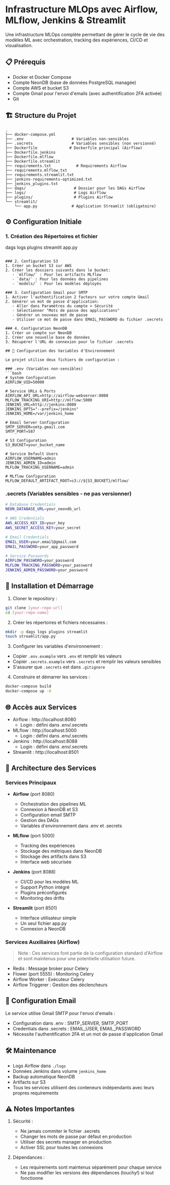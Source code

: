 # Infrastructure MLOps avec Airflow, MLflow, Jenkins & Streamlit

Une infrastructure MLOps complète permettant de gérer le cycle de vie des modèles ML avec orchestration, tracking des expériences, CI/CD et visualisation.

## 📋 Prérequis

- Docker et Docker Compose
- Compte NeonDB (base de données PostgreSQL managée)
- Compte AWS et bucket S3
- Compte Gmail pour l'envoi d'emails (avec authentification 2FA activée)
- Git

## 🏗️ Structure du Projet

```
.
├── docker-compose.yml
├── .env                     # Variables non-sensibles
├── .secrets                 # Variables sensibles (non versionné)
├── Dockerfile              # Dockerfile principal (Airflow)
├── Dockerfile.jenkins
├── Dockerfile.mlflow
├── Dockerfile.streamlit
├── requirements.txt           # Requirements Airflow
├── requirements.mlflow.txt
├── requirements.streamlit.txt
├── jenkins-requirements-optimized.txt
├── jenkins_plugins.txt
├── dags/                     # Dossier pour les DAGs Airflow
├── logs/                     # Logs Airflow
├── plugins/                  # Plugins Airflow
└── streamlit/
    └── app.py               # Application Streamlit (obligatoire)
```

## ⚙️ Configuration Initiale

### 1. Création des Répertoires et fichier
dags logs plugins streamlit
app.py
```

### 2. Configuration S3
1. Créer un bucket S3 sur AWS
2. Créer les dossiers suivants dans le bucket:
   - `mlflow/` : Pour les artifacts MLflow
   - `data/` : Pour les données des pipelines
   - `models/` : Pour les modèles déployés

### 3. Configuration Gmail pour SMTP
1. Activer l'authentification 2 facteurs sur votre compte Gmail
2. Générer un mot de passe d'application:
   - Aller dans Paramètres du compte > Sécurité
   - Sélectionner "Mots de passe des applications"
   - Générer un nouveau mot de passe
   - Utiliser ce mot de passe dans EMAIL_PASSWORD du fichier .secrets

### 4. Configuration NeonDB
1. Créer un compte sur NeonDB
2. Créer une nouvelle base de données
3. Récupérer l'URL de connexion pour le fichier .secrets

## 🔐 Configuration des Variables d'Environnement

Le projet utilise deux fichiers de configuration :

### .env (Variables non-sensibles)
```bash
# System Configuration
AIRFLOW_UID=50000

# Service URLs & Ports
AIRFLOW_API_URL=http://airflow-webserver:8080
MLFLOW_TRACKING_URI=http://mlflow:5000
JENKINS_URL=http://jenkins:8080
JENKINS_OPTS="--prefix=/jenkins"
JENKINS_HOME=/var/jenkins_home

# Email Server Configuration
SMTP_SERVER=smtp.gmail.com
SMTP_PORT=587

# S3 Configuration
S3_BUCKET=your_bucket_name

# Service Default Users
AIRFLOW_USERNAME=admin
JENKINS_ADMIN_ID=admin
MLFLOW_TRACKING_USERNAME=admin

# MLflow Configuration
MLFLOW_DEFAULT_ARTIFACT_ROOT=s3://${S3_BUCKET}/mlflow/
```

### .secrets (Variables sensibles - ne pas versionner)
```bash
# Database Credentials
NEON_DATABASE_URL=your_neondb_url

# AWS Credentials
AWS_ACCESS_KEY_ID=your_key
AWS_SECRET_ACCESS_KEY=your_secret

# Email Credentials
EMAIL_USER=your.email@gmail.com
EMAIL_PASSWORD=your_app_password

# Service Passwords
AIRFLOW_PASSWORD=your_password
MLFLOW_TRACKING_PASSWORD=your_password
JENKINS_ADMIN_PASSWORD=your_password
```

## 🚀 Installation et Démarrage

1. Cloner le repository :
```bash
git clone [your-repo-url]
cd [your-repo-name]
```

2. Créer les répertoires et fichiers nécessaires :
```bash
mkdir -p dags logs plugins streamlit
touch streamlit/app.py
```

3. Configurer les variables d'environnement :
- Copier `.env.example` vers `.env` et remplir les valeurs
- Copier `.secrets.example` vers `.secrets` et remplir les valeurs sensibles
- S'assurer que `.secrets` est dans `.gitignore`

4. Construire et démarrer les services :
```bash
docker-compose build
docker-compose up -d
```

## 🌐 Accès aux Services

- Airflow : http://localhost:8080
  - Login : défini dans .env/.secrets
- MLflow : http://localhost:5000
  - Login : défini dans .env/.secrets
- Jenkins : http://localhost:8088
  - Login : défini dans .env/.secrets
- Streamlit : http://localhost:8501

## 🔧 Architecture des Services

### Services Principaux
- **Airflow** (port 8080)
  - Orchestration des pipelines ML
  - Connexion à NeonDB et S3
  - Configuration email SMTP
  - Gestion des DAGs
  - Variables d'environnement dans .env et .secrets

- **MLflow** (port 5000)
  - Tracking des expériences
  - Stockage des métriques dans NeonDB
  - Stockage des artifacts dans S3
  - Interface web sécurisée

- **Jenkins** (port 8088)
  - CI/CD pour les modèles ML
  - Support Python intégré
  - Plugins préconfigurés
  - Monitoring des drifts

- **Streamlit** (port 8501)
  - Interface utilisateur simple
  - Un seul fichier app.py
  - Connexion à NeonDB

### Services Auxiliaires (Airflow)
> Note : Ces services font partie de la configuration standard d'Airflow et sont maintenus pour une potentielle utilisation future.
- Redis : Message broker pour Celery
- Flower (port 5555) : Monitoring Celery
- Airflow Worker : Exécuteur Celery
- Airflow Triggerer : Gestion des déclencheurs

## 📧 Configuration Email

Le service utilise Gmail SMTP pour l'envoi d'emails :
- Configuration dans .env : SMTP_SERVER, SMTP_PORT
- Credentials dans .secrets : EMAIL_USER, EMAIL_PASSWORD
- Nécessite l'authentification 2FA et un mot de passe d'application Gmail

## 🛠️ Maintenance

- Logs Airflow dans `./logs`
- Données Jenkins dans volume `jenkins_home`
- Backup automatique NeonDB
- Artifacts sur S3
- Tous les services utilisent des conteneurs indépendants avec leurs propres requirements

## ⚠️ Notes Importantes

1. Sécurité :
   - Ne jamais commiter le fichier .secrets
   - Changer les mots de passe par défaut en production
   - Utiliser des secrets manager en production
   - Activer SSL pour toutes les connexions

2. Dépendances :
   - Les requirements sont maintenus séparément pour chaque service
   - Ne pas modifier les versions des dépendances (touchy!) si tout fonctionne
